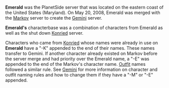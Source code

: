 **Emerald** was the PlanetSide server that was located on the eastern coast of
the United States (Maryland). On May 20, 2008, Emerald was merged with the
[Markov](Markov.md) server to create the [Gemini](Gemini.md) server.

**Emerald's** characterbase was a combination of characters from Emerald as well
as the shut down [Konried](Konried.md) server.

Characters who came from [Konried](Konried.md) whose names were already in use
on **Emerald** have a "-K" appended to the end of their names. These names
transfer to Gemini. If another character already existed on Markov before the
server merge and had priority over the Emerald name, a "-E" was appended to the
end of the Markov's character name. [Outfit](../../terminology/Outfit.md) names
followed a similar rule. See [Gemini](Gemini.md) for more information on
character and outfit naming rules and how to change them if they have a "-M" or
"-E" appended.